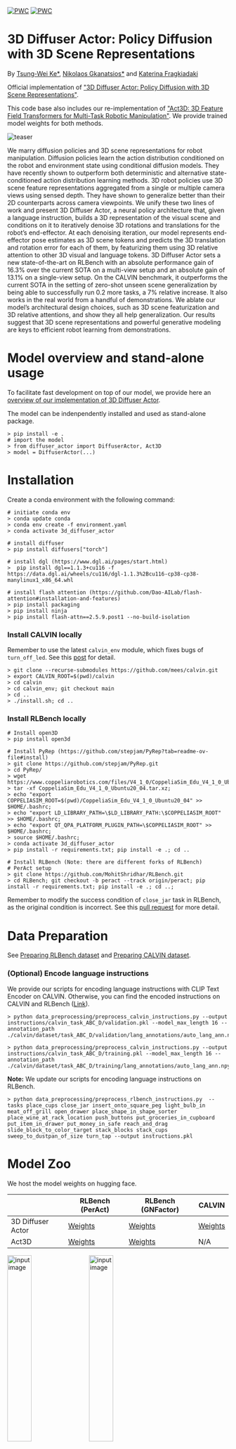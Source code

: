 [![PWC](https://img.shields.io/endpoint.svg?url=https://paperswithcode.com/badge/3d-diffuser-actor-policy-diffusion-with-3d/zero-shot-generalization-on-calvin)](https://paperswithcode.com/sota/zero-shot-generalization-on-calvin?p=3d-diffuser-actor-policy-diffusion-with-3d)
[![PWC](https://img.shields.io/endpoint.svg?url=https://paperswithcode.com/badge/3d-diffuser-actor-policy-diffusion-with-3d/robot-manipulation-on-rlbench)](https://paperswithcode.com/sota/robot-manipulation-on-rlbench?p=3d-diffuser-actor-policy-diffusion-with-3d)


# 3D Diffuser Actor: Policy Diffusion with 3D Scene Representations
By [Tsung-Wei Ke*](https://twke18.github.io/), [Nikolaos Gkanatsios*](https://nickgkan.github.io/) and [Katerina Fragkiadaki](https://www.cs.cmu.edu/~katef/)

Official implementation of ["3D Diffuser Actor: Policy Diffusion with 3D Scene Representations"](https://arxiv.org/abs/2402.10885).

This code base also includes our re-implementation of ["Act3D: 3D Feature Field Transformers for Multi-Task Robotic Manipulation"](https://arxiv.org/abs/2306.17817).  We provide trained model weights for both methods.

<!-- ![teaser](https://3d-diffuser-actor.github.io/static/videos/3d_scene.mp4) -->
![teaser](fig/teaser.gif)

We marry diffusion policies and 3D scene representations for robot manipulation. Diffusion policies learn the action distribution conditioned on the robot and environment state using conditional diffusion models. They have recently shown to outperform both deterministic and alternative state-conditioned action distribution learning methods. 3D robot policies use 3D scene feature representations aggregated from a single or multiple camera views using sensed depth. They have shown to generalize better than their 2D counterparts across camera viewpoints. We unify these two lines of work and present 3D Diffuser Actor, a neural policy architecture that, given a language instruction, builds a 3D representation of the visual scene and conditions on it to iteratively denoise 3D rotations and translations for the robot’s end-effector. At each denoising iteration, our model represents end-effector pose estimates as 3D scene tokens and predicts the 3D translation and rotation error for each of them, by featurizing them using 3D relative attention to other 3D visual and language tokens. 3D Diffuser Actor sets a new state-of-the-art on RLBench with an absolute performance gain of 16.3% over the current SOTA on a multi-view setup and an absolute gain of 13.1% on a single-view setup. On the CALVIN benchmark, it outperforms the current SOTA in the setting of zero-shot unseen scene generalization by being able to successfully run 0.2 more tasks, a 7% relative increase. It also works in the real world from a handful of demonstrations. We ablate our model’s architectural design choices, such as 3D scene featurization and 3D relative attentions, and show they all help generalization. Our results suggest that 3D scene representations and powerful generative modeling are keys to efficient robot learning from demonstrations.


# Model overview and stand-alone usage
To facilitate fast development on top of our model, we provide here an [overview of our implementation of 3D Diffuser Actor](./docs/OVERVIEW.md).

The model can be indenpendently installed and used as stand-alone package.
```
> pip install -e .
# import the model
> from diffuser_actor import DiffuserActor, Act3D
> model = DiffuserActor(...)
```

# Installation
Create a conda environment with the following command:

```
# initiate conda env
> conda update conda
> conda env create -f environment.yaml
> conda activate 3d_diffuser_actor

# install diffuser
> pip install diffusers["torch"]

# install dgl (https://www.dgl.ai/pages/start.html)
>  pip install dgl==1.1.3+cu116 -f https://data.dgl.ai/wheels/cu116/dgl-1.1.3%2Bcu116-cp38-cp38-manylinux1_x86_64.whl

# install flash attention (https://github.com/Dao-AILab/flash-attention#installation-and-features)
> pip install packaging
> pip install ninja
> pip install flash-attn==2.5.9.post1 --no-build-isolation
```

### Install CALVIN locally

Remember to use the latest `calvin_env` module, which fixes bugs of `turn_off_led`.  See this [post](https://github.com/mees/calvin/issues/32#issuecomment-1363352121) for detail.
```
> git clone --recurse-submodules https://github.com/mees/calvin.git
> export CALVIN_ROOT=$(pwd)/calvin
> cd calvin
> cd calvin_env; git checkout main
> cd ..
> ./install.sh; cd ..
```

### Install RLBench locally
```
# Install open3D
> pip install open3d

# Install PyRep (https://github.com/stepjam/PyRep?tab=readme-ov-file#install)
> git clone https://github.com/stepjam/PyRep.git 
> cd PyRep/
> wget https://www.coppeliarobotics.com/files/V4_1_0/CoppeliaSim_Edu_V4_1_0_Ubuntu20_04.tar.xz
> tar -xf CoppeliaSim_Edu_V4_1_0_Ubuntu20_04.tar.xz;
> echo "export COPPELIASIM_ROOT=$(pwd)/CoppeliaSim_Edu_V4_1_0_Ubuntu20_04" >> $HOME/.bashrc; 
> echo "export LD_LIBRARY_PATH=\$LD_LIBRARY_PATH:\$COPPELIASIM_ROOT" >> $HOME/.bashrc;
> echo "export QT_QPA_PLATFORM_PLUGIN_PATH=\$COPPELIASIM_ROOT" >> $HOME/.bashrc;
> source $HOME/.bashrc;
> conda activate 3d_diffuser_actor
> pip install -r requirements.txt; pip install -e .; cd ..

# Install RLBench (Note: there are different forks of RLBench)
# PerAct setup
> git clone https://github.com/MohitShridhar/RLBench.git
> cd RLBench; git checkout -b peract --track origin/peract; pip install -r requirements.txt; pip install -e .; cd ..;
```

Remember to modify the success condition of `close_jar` task in RLBench, as the original condition is incorrect.  See this [pull request](https://github.com/MohitShridhar/RLBench/pull/1) for more detail.  

# Data Preparation

See [Preparing RLBench dataset](./docs/DATA_PREPARATION_RLBENCH.md) and [Preparing CALVIN dataset](./docs/DATA_PREPARATION_CALVIN.md).


### (Optional) Encode language instructions

We provide our scripts for encoding language instructions with CLIP Text Encoder on CALVIN.  Otherwise, you can find the encoded instructions on CALVIN and RLBench ([Link](https://huggingface.co/katefgroup/3d_diffuser_actor/blob/main/instructions.zip)).
```
> python data_preprocessing/preprocess_calvin_instructions.py --output instructions/calvin_task_ABC_D/validation.pkl --model_max_length 16 --annotation_path ./calvin/dataset/task_ABC_D/validation/lang_annotations/auto_lang_ann.npy

> python data_preprocessing/preprocess_calvin_instructions.py --output instructions/calvin_task_ABC_D/training.pkl --model_max_length 16 --annotation_path ./calvin/dataset/task_ABC_D/training/lang_annotations/auto_lang_ann.npy
```

**Note:** We update our scripts for encoding language instructions on RLBench.
```
> python data_preprocessing/preprocess_rlbench_instructions.py  --tasks place_cups close_jar insert_onto_square_peg light_bulb_in meat_off_grill open_drawer place_shape_in_shape_sorter place_wine_at_rack_location push_buttons put_groceries_in_cupboard put_item_in_drawer put_money_in_safe reach_and_drag slide_block_to_color_target stack_blocks stack_cups sweep_to_dustpan_of_size turn_tap --output instructions.pkl
```

# Model Zoo

We host the model weights on hugging face.

|| RLBench (PerAct) | RLBench (GNFactor) | CALVIN |
|--------|--------|--------|--------|
| 3D Diffuser Actor | [Weights](https://huggingface.co/katefgroup/3d_diffuser_actor/blob/main/diffuser_actor_peract.pth) | [Weights](https://huggingface.co/katefgroup/3d_diffuser_actor/blob/main/diffuser_actor_gnfactor.pth) | [Weights](https://huggingface.co/katefgroup/3d_diffuser_actor/blob/main/diffuser_actor_calvin.pth) |
| Act3D | [Weights](https://huggingface.co/katefgroup/3d_diffuser_actor/blob/main/act3d_peract.pth) | [Weights](https://huggingface.co/katefgroup/3d_diffuser_actor/blob/main/act3d_gnfactor.pth) | N/A |

<div class="column">
<img src="fig/sota_calvin.png" alt="input image" width="33%"/>
&nbsp;&nbsp;&nbsp;
<img src="fig/sota_rlbench.png" alt="input image" width="33%"/>
</div>

### Evaluate the pre-trained weights
First, donwload the weights and put under `train_logs/`

* For RLBench, run the bashscripts to test the policy.  See [Getting started with RLBench](./docs/GETTING_STARTED_RLBENCH.md#step-3-test-the-policy) for detail.
* For CALVIN, you can run [this bashcript](./scripts/test_trajectory_calvin.sh).

**Important note:** Our released model weights of 3D Diffuser Actor assume input quaternions are in `wxyz` format.  Yet, we didn't notice that CALVIN and RLBench simulation use different quaternion formats (`wxyz` and `xyzw`).  We have updated our code base with an additional argument `quaternion_format` to switch between these two formats.  We have verified the change by re-training and testing 3D Diffuser Actor on GNFactor with `xyzw` quaternions.  The model achieves similar performance as the released checkpoint.  Please see this [post](https://github.com/nickgkan/3d_diffuser_actor/issues/3#issue-2164855979) for more detail.

For users to train 3D Diffuser Actor from scratch, we update the training scripts with the correct `xyzw` quaternion format.  For users to test our released model, we keep the `wxyz` quaternion format in the testing scripts ([Peract](./online_evaluation_rlbench/eval_peract.sh), [GNFactor](./online_evaluation_rlbench/eval_gnfactor.sh)).


# Getting started

See [Getting started with RLBench](./docs/GETTING_STARTED_RLBENCH.md) and [Getting started with CALVIN](./docs/GETTING_STARTED_CALVIN.md).


# Citation
If you find this code useful for your research, please consider citing our paper ["3D Diffuser Actor: Policy Diffusion with 3D Scene Representations"](https://arxiv.org/abs/2402.10885).
```
@article{3d_diffuser_actor,
  author = {Ke, Tsung-Wei and Gkanatsios, Nikolaos and Fragkiadaki, Katerina},
  title = {3D Diffuser Actor: Policy Diffusion with 3D Scene Representations},
  journal = {Arxiv},
  year = {2024}
}
```

# License
This code base is released under the MIT License (refer to the LICENSE file for details).

# Acknowledgement
Parts of this codebase have been adapted from [Act3D](https://github.com/zhouxian/act3d-chained-diffuser) and [CALVIN](https://github.com/mees/calvin).
